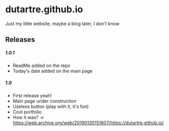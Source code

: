 # dutartre.github.io
Just my little website, maybe a blog later,
I don't know

## Releases

##### 1.0.1

- ReadMe added on the repo
- Today's date added on the main page


##### 1.0

- First release yeah!
- Main page under construction
- Useless button (play with it, it's fun)
- Cool portfolio
- How it was? -> https://web.archive.org/web/20190130151607/https://dutartre.github.io/
